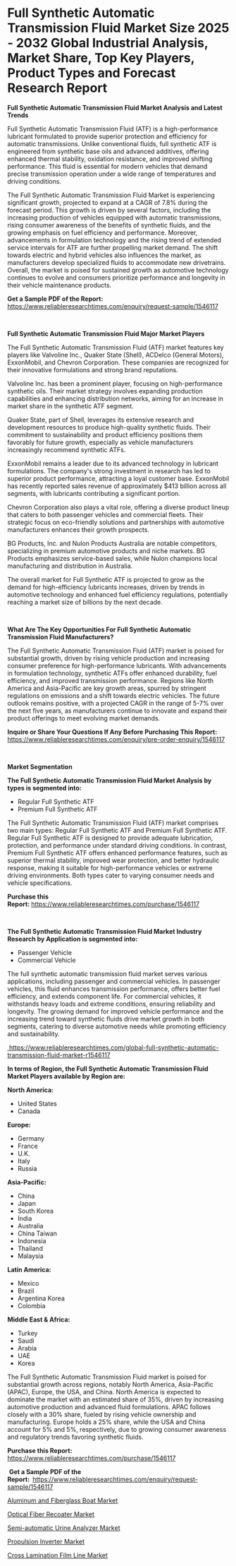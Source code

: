 <p><h1>Full Synthetic Automatic Transmission Fluid Market Size 2025 - 2032 Global Industrial Analysis, Market Share, Top Key Players, Product Types and Forecast Research Report</h1></p><p><strong>Full Synthetic Automatic Transmission Fluid Market Analysis and Latest Trends</strong></p>
<p><p>Full Synthetic Automatic Transmission Fluid (ATF) is a high-performance lubricant formulated to provide superior protection and efficiency for automatic transmissions. Unlike conventional fluids, full synthetic ATF is engineered from synthetic base oils and advanced additives, offering enhanced thermal stability, oxidation resistance, and improved shifting performance. This fluid is essential for modern vehicles that demand precise transmission operation under a wide range of temperatures and driving conditions.</p><p>The Full Synthetic Automatic Transmission Fluid Market is experiencing significant growth, projected to expand at a CAGR of 7.8% during the forecast period. This growth is driven by several factors, including the increasing production of vehicles equipped with automatic transmissions, rising consumer awareness of the benefits of synthetic fluids, and the growing emphasis on fuel efficiency and performance. Moreover, advancements in formulation technology and the rising trend of extended service intervals for ATF are further propelling market demand. The shift towards electric and hybrid vehicles also influences the market, as manufacturers develop specialized fluids to accommodate new drivetrains. Overall, the market is poised for sustained growth as automotive technology continues to evolve and consumers prioritize performance and longevity in their vehicle maintenance products.</p></p>
<p><strong>Get a Sample PDF of the Report:&nbsp;</strong> <a href="https://www.reliableresearchtimes.com/enquiry/request-sample/1546117?utm_campaign=3002&utm_medium=2&utm_source=Github&utm_content=ia&utm_term=30032025&utm_id=full-synthetic-automatic-transmission-fluid">https://www.reliableresearchtimes.com/enquiry/request-sample/1546117</a></p>
<p>&nbsp;</p>
<p><strong>Full Synthetic Automatic Transmission Fluid Major Market Players</strong></p>
<p><p>The Full Synthetic Automatic Transmission Fluid (ATF) market features key players like Valvoline Inc., Quaker State (Shell), ACDelco (General Motors), ExxonMobil, and Chevron Corporation. These companies are recognized for their innovative formulations and strong brand reputations.</p><p>Valvoline Inc. has been a prominent player, focusing on high-performance synthetic oils. Their market strategy involves expanding production capabilities and enhancing distribution networks, aiming for an increase in market share in the synthetic ATF segment.</p><p>Quaker State, part of Shell, leverages its extensive research and development resources to produce high-quality synthetic fluids. Their commitment to sustainability and product efficiency positions them favorably for future growth, especially as vehicle manufacturers increasingly recommend synthetic ATFs.</p><p>ExxonMobil remains a leader due to its advanced technology in lubricant formulations. The company's strong investment in research has led to superior product performance, attracting a loyal customer base. ExxonMobil has recently reported sales revenue of approximately $413 billion across all segments, with lubricants contributing a significant portion.</p><p>Chevron Corporation also plays a vital role, offering a diverse product lineup that caters to both passenger vehicles and commercial fleets. Their strategic focus on eco-friendly solutions and partnerships with automotive manufacturers enhances their growth prospects.</p><p>BG Products, Inc. and Nulon Products Australia are notable competitors, specializing in premium automotive products and niche markets. BG Products emphasizes service-based sales, while Nulon champions local manufacturing and distribution in Australia.</p><p>The overall market for Full Synthetic ATF is projected to grow as the demand for high-efficiency lubricants increases, driven by trends in automotive technology and enhanced fuel efficiency regulations, potentially reaching a market size of billions by the next decade.</p></p>
<p>&nbsp;</p>
<p><strong>What Are The Key Opportunities For Full Synthetic Automatic Transmission Fluid Manufacturers?</strong></p>
<p><p>The Full Synthetic Automatic Transmission Fluid (ATF) market is poised for substantial growth, driven by rising vehicle production and increasing consumer preference for high-performance lubricants. With advancements in formulation technology, synthetic ATFs offer enhanced durability, fuel efficiency, and improved transmission performance. Regions like North America and Asia-Pacific are key growth areas, spurred by stringent regulations on emissions and a shift towards electric vehicles. The future outlook remains positive, with a projected CAGR in the range of 5-7% over the next five years, as manufacturers continue to innovate and expand their product offerings to meet evolving market demands.</p></p>
<p><strong>Inquire or Share Your Questions If Any Before Purchasing This Report:</strong> <a href="https://www.reliableresearchtimes.com/enquiry/pre-order-enquiry/1546117?utm_campaign=3002&utm_medium=2&utm_source=Github&utm_content=ia&utm_term=30032025&utm_id=full-synthetic-automatic-transmission-fluid">https://www.reliableresearchtimes.com/enquiry/pre-order-enquiry/1546117</a></p>
<p>&nbsp;</p>
<p><strong>Market Segmentation</strong></p>
<p><strong>The Full Synthetic Automatic Transmission Fluid Market Analysis by types is segmented into:</strong></p>
<p><ul><li>Regular Full Synthetic ATF</li><li>Premium Full Synthetic ATF</li></ul></p>
<p><p>The Full Synthetic Automatic Transmission Fluid (ATF) market comprises two main types: Regular Full Synthetic ATF and Premium Full Synthetic ATF. Regular Full Synthetic ATF is designed to provide adequate lubrication, protection, and performance under standard driving conditions. In contrast, Premium Full Synthetic ATF offers enhanced performance features, such as superior thermal stability, improved wear protection, and better hydraulic response, making it suitable for high-performance vehicles or extreme driving environments. Both types cater to varying consumer needs and vehicle specifications.</p></p>
<p><strong>Purchase this Report:&nbsp;</strong><a href="https://www.reliableresearchtimes.com/purchase/1546117?utm_campaign=3002&utm_medium=2&utm_source=Github&utm_content=ia&utm_term=30032025&utm_id=full-synthetic-automatic-transmission-fluid">https://www.reliableresearchtimes.com/purchase/1546117</a></p>
<p>&nbsp;</p>
<p><strong>The Full Synthetic Automatic Transmission Fluid Market Industry Research by Application is segmented into:</strong></p>
<p><ul><li>Passenger Vehicle</li><li>Commercial Vehicle</li></ul></p>
<p><p>The full synthetic automatic transmission fluid market serves various applications, including passenger and commercial vehicles. In passenger vehicles, this fluid enhances transmission performance, offers better fuel efficiency, and extends component life. For commercial vehicles, it withstands heavy loads and extreme conditions, ensuring reliability and longevity. The growing demand for improved vehicle performance and the increasing trend toward synthetic fluids drive market growth in both segments, catering to diverse automotive needs while promoting efficiency and sustainability.</p></p>
<p><a href="https://www.reliableresearchtimes.com/global-full-synthetic-automatic-transmission-fluid-market-r1546117?utm_campaign=3002&utm_medium=2&utm_source=Github&utm_content=ia&utm_term=30032025&utm_id=full-synthetic-automatic-transmission-fluid">&nbsp;https://www.reliableresearchtimes.com/global-full-synthetic-automatic-transmission-fluid-market-r1546117</a></p>
<p><strong>In terms of Region, the Full Synthetic Automatic Transmission Fluid Market Players available by Region are:</strong></p>
<p>
    <p> <strong> North America: </strong>
        <ul>
            <li>United States</li>
            <li>Canada</li>
        </ul>
        </p> 
    <p> <strong> Europe: </strong>
        <ul>
            <li>Germany</li>
            <li>France</li>
            <li>U.K.</li>
            <li>Italy</li>
            <li>Russia</li>
        </ul>
        </p> 
    <p> <strong> Asia-Pacific: </strong>
        <ul>
            <li>China</li>
            <li>Japan</li>
            <li>South Korea</li>
            <li>India</li>
            <li>Australia</li>
            <li>China Taiwan</li>
            <li>Indonesia</li>
            <li>Thailand</li>
            <li>Malaysia</li>
        </ul>
        </p> 
    <p> <strong> Latin America: </strong>
        <ul>
            <li>Mexico</li>
            <li>Brazil</li>
            <li>Argentina Korea</li>
            <li>Colombia</li>
        </ul>
        </p> 
    <p> <strong> Middle East & Africa: </strong>
        <ul>
            <li>Turkey</li>
            <li>Saudi</li>
            <li>Arabia</li>
            <li>UAE</li>
            <li>Korea</li>
        </ul>
    </p>
    </p>
<p><p>The Full Synthetic Automatic Transmission Fluid market is poised for substantial growth across regions, notably North America, Asia-Pacific (APAC), Europe, the USA, and China. North America is expected to dominate the market with an estimated share of 35%, driven by increasing automotive production and advanced fluid formulations. APAC follows closely with a 30% share, fueled by rising vehicle ownership and manufacturing. Europe holds a 25% share, while the USA and China account for 5% and 5%, respectively, due to growing consumer awareness and regulatory trends favoring synthetic fluids.</p></p>
<p><strong>Purchase this Report: </strong><a href="https://www.reliableresearchtimes.com/purchase/1546117?utm_campaign=3002&utm_medium=2&utm_source=Github&utm_content=ia&utm_term=30032025&utm_id=full-synthetic-automatic-transmission-fluid">https://www.reliableresearchtimes.com/purchase/1546117</a></p>
<p>&nbsp;<strong>Get a Sample PDF of the Report:&nbsp;&nbsp;</strong><a href="https://www.reliableresearchtimes.com/enquiry/request-sample/1546117?utm_campaign=3002&utm_medium=2&utm_source=Github&utm_content=ia&utm_term=30032025&utm_id=full-synthetic-automatic-transmission-fluid">https://www.reliableresearchtimes.com/enquiry/request-sample/1546117</a></p>
<p><strong></strong></p>
<p><p><a href="https://www.linkedin.com/pulse/aluminum-fiberglass-boat-market-study-forecasted-5rjkc?utm_campaign=3002&utm_medium=2&utm_source=Github&utm_content=ia&utm_term=30032025&utm_id=full-synthetic-automatic-transmission-fluid">Aluminum and Fiberglass Boat Market</a></p><p><a href="https://www.linkedin.com/pulse/optical-fiber-recoater-market-outlook-2025-2032-projected-v09bc?utm_campaign=3002&utm_medium=2&utm_source=Github&utm_content=ia&utm_term=30032025&utm_id=full-synthetic-automatic-transmission-fluid">Optical Fiber Recoater Market</a></p><p><a href="https://www.linkedin.com/pulse/semi-automatic-urine-analyzer-market-outlook-projected-sk0tc?utm_campaign=3002&utm_medium=2&utm_source=Github&utm_content=ia&utm_term=30032025&utm_id=full-synthetic-automatic-transmission-fluid">Semi-automatic Urine Analyzer Market</a></p><p><a href="https://github.com/rrosasdaunas/Market-Research-Report-List-1/blob/main/propulsion-inverter-market.md?utm_campaign=3002&utm_medium=2&utm_source=Github&utm_content=ia&utm_term=30032025&utm_id=full-synthetic-automatic-transmission-fluid">Propulsion Inverter Market</a></p><p><a href="https://www.linkedin.com/pulse/broad-overview-cross-lamination-film-line-market-size-industry-nqyyc?utm_campaign=3002&utm_medium=2&utm_source=Github&utm_content=ia&utm_term=30032025&utm_id=full-synthetic-automatic-transmission-fluid">Cross Lamination Film Line Market</a></p></p>